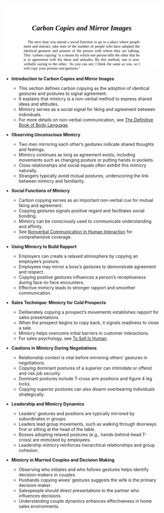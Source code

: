 ![BL-ch13-copying-mirroring](BL-ch13-copying-mirroring.best.png)

- **Introduction to Carbon Copies and Mirror Images**
  - This section defines carbon copying as the adoption of identical gestures and postures to signal agreement.
  - It explains that mimicry is a non-verbal method to express shared ideas and attitudes.
  - Mimicry serves as a social signal for liking and agreement between individuals.
  - For more details on non-verbal communication, see [The Definitive Book of Body Language](https://www.naturalconfidence.com/definitive-book-of-body-language/).

- **Observing Unconscious Mimicry**
  - Two men mirroring each other’s gestures indicate shared thoughts and feelings.
  - Mimicry continues as long as agreement exists, including movements such as changing posture or putting hands in pockets.
  - Close relationships and social equals often exhibit this mimicry naturally.
  - Strangers typically avoid mutual postures, underscoring the link between mimicry and familiarity.

- **Social Functions of Mimicry**
  - Carbon copying serves as an important non-verbal cue for mutual liking and agreement.
  - Copying gestures signals positive regard and facilitates social bonding.
  - Mimicry can be consciously used to communicate understanding and affinity.
  - See [Nonverbal Communication in Human Interaction](https://www.amazon.com/Nonverbal-Communication-Human-Interaction-Judee/dp/0495602955) for comprehensive coverage.

- **Using Mimicry to Build Rapport**
  - Employers can create a relaxed atmosphere by copying an employee’s posture.
  - Employees may mirror a boss’s gestures to demonstrate agreement and respect.
  - Copying positive gestures influences a person’s receptiveness during face-to-face encounters.
  - Effective mimicry leads to stronger rapport and smoother communication.

- **Sales Technique: Mimicry for Cold Prospects**
  - Deliberately copying a prospect’s movements establishes rapport for sales presentations.
  - When the prospect begins to copy back, it signals readiness to close a sale.
  - Mimicry helps overcome initial barriers in customer interactions.
  - For sales psychology, see [To Sell Is Human](https://www.danpink.com/books/to-sell-is-human/).

- **Cautions in Mimicry During Negotiations**
  - Relationship context is vital before mirroring others’ gestures in negotiations.
  - Copying dominant postures of a superior can intimidate or offend and risk job security.
  - Dominant postures include T-cross arm positions and figure 4 leg locks.
  - Copying superior postures can also disarm overbearing individuals strategically.

- **Leadership and Mimicry Dynamics**
  - Leaders’ gestures and positions are typically mirrored by subordinates in groups.
  - Leaders lead group movements, such as walking through doorways first or sitting at the head of the table.
  - Bosses adopting relaxed postures (e.g., hands-behind-head T-cross) are mimicked by employees.
  - Leadership mimicry reinforces hierarchical relationships and group cohesion.

- **Mimicry in Married Couples and Decision Making**
  - Observing who initiates and who follows gestures helps identify decision-makers in couples.
  - Husbands copying wives’ gestures suggests the wife is the primary decision-maker.
  - Salespeople should direct presentations to the partner who influences decisions.
  - Understanding couple dynamics enhances effectiveness in home sales environments.
